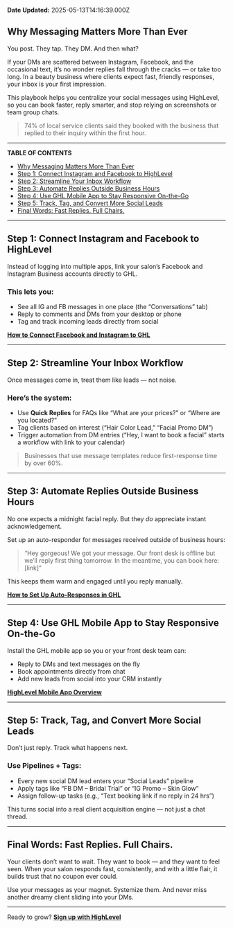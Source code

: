 **Date Updated:** 2025-05-13T14:16:39.000Z

## **Why Messaging Matters More Than Ever**

You post. They tap. They DM. And then what?

If your DMs are scattered between Instagram, Facebook, and the occasional text, it’s no wonder replies fall through the cracks — or take too long. In a beauty business where clients expect fast, friendly responses, your inbox is your first impression.

This playbook helps you centralize your social messages using HighLevel, so you can book faster, reply smarter, and stop relying on screenshots or team group chats.

> 74% of local service clients said they booked with the business that replied to their inquiry within the first hour.

---

**TABLE OF CONTENTS**

* [Why Messaging Matters More Than Ever](#Why-Messaging-Matters-More-Than-Ever)
* [Step 1: Connect Instagram and Facebook to HighLevel](#Step-1%3A-Connect-Instagram-and-Facebook-to-HighLevel)
* [Step 2: Streamline Your Inbox Workflow](#Step-2%3A-Streamline-Your-Inbox-Workflow)
* [Step 3: Automate Replies Outside Business Hours](#Step-3%3A-Automate-Replies-Outside-Business-Hours)
* [Step 4: Use GHL Mobile App to Stay Responsive On-the-Go](#Step-4%3A-Use-GHL-Mobile-App-to-Stay-Responsive-On-the-Go)
* [Step 5: Track, Tag, and Convert More Social Leads](#Step-5%3A-Track,-Tag,-and-Convert-More-Social-Leads)
* [Final Words: Fast Replies. Full Chairs.](#Final-Words%3A-Fast-Replies.-Full-Chairs.)

---

## **Step 1: Connect Instagram and Facebook to HighLevel**

Instead of logging into multiple apps, link your salon’s Facebook and Instagram Business accounts directly to GHL.

### This lets you:

* See all IG and FB messages in one place (the “Conversations” tab)
* Reply to comments and DMs from your desktop or phone
* Tag and track incoming leads directly from social

**[How to Connect Facebook and Instagram to GHL](https://help.gohighlevel.com/support/solutions/articles/155000002434-connecting-facebook-business-account-to-ad-manager)**

---

## **Step 2: Streamline Your Inbox Workflow**

Once messages come in, treat them like leads — not noise.

### Here’s the system:

* Use **Quick Replies** for FAQs like “What are your prices?” or “Where are you located?”
* Tag clients based on interest (“Hair Color Lead,” “Facial Promo DM”)
* Trigger automation from DM entries (“Hey, I want to book a facial” starts a workflow with link to your calendar)

> Businesses that use message templates reduce first-response time by over 60%.

---

## **Step 3: Automate Replies Outside Business Hours**

No one expects a midnight facial reply. But they _do_ appreciate instant acknowledgement.

Set up an auto-responder for messages received outside of business hours:

> “Hey gorgeous! We got your message. Our front desk is offline but we’ll reply first thing tomorrow. In the meantime, you can book here: \[link\]”

This keeps them warm and engaged until you reply manually.

**[How to Set Up Auto-Responses in GHL](https://help.gohighlevel.com/support/solutions/articles/155000004662-workflow-action-instagram-interactive-messenger)**

---

## **Step 4: Use GHL Mobile App to Stay Responsive On-the-Go**

Install the GHL mobile app so you or your front desk team can:

* Reply to DMs and text messages on the fly
* Book appointments directly from chat
* Add new leads from social into your CRM instantly

  
**[HighLevel Mobile App Overview](https://help.gohighlevel.com/support/solutions/articles/155000001702-mobile-apps-overview)**

---

## **Step 5: Track, Tag, and Convert More Social Leads**

Don’t just reply. Track what happens next.

### Use Pipelines + Tags:

* Every new social DM lead enters your “Social Leads” pipeline
* Apply tags like “FB DM – Bridal Trial” or “IG Promo – Skin Glow”
* Assign follow-up tasks (e.g., “Text booking link if no reply in 24 hrs”)

This turns social into a real client acquisition engine — not just a chat thread.

  
---

## **Final Words: Fast Replies. Full Chairs.**

Your clients don’t want to wait. They want to book — and they want to feel seen. When your salon responds fast, consistently, and with a little flair, it builds trust that no coupon ever could.

Use your messages as your magnet. Systemize them. And never miss another dreamy client sliding into your DMs.

---

Ready to grow? **[Sign up with HighLevel](https://www.gohighlevel.com/?utm%5Fsource=seo&utm%5Fmedium=organic&utm%5Fcampaign=beautysalon&utm%5Fterm=beautysalon&utm%5Fcontent=playbook)**